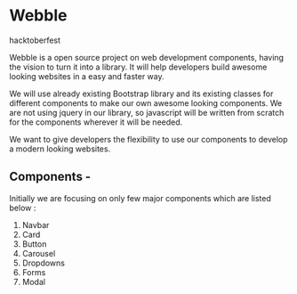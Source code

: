 <h1>Webble</h1>
<label>hacktoberfest</label>

Webble is a open source project on web development components, having the vision to turn it into a library. It will help developers build awesome looking websites in a easy and faster way. 

We will use already existing Bootstrap library and its existing classes for different components to make our own awesome looking components. We are not using jquery in our library, so javascript will be written from scratch for the components wherever it will be needed.

We want to give developers the flexibility to use our components to develop a modern looking websites.

<h2>Components -</h2>

Initially we are focusing on only few major components which are listed below :

1. Navbar
2. Card
3. Button
4. Carousel
5. Dropdowns
6. Forms
7. Modal




